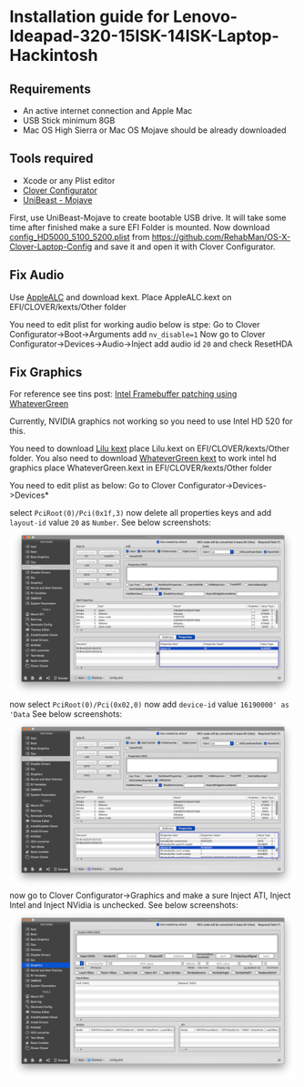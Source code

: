 # Installation guide for Lenovo-Ideapad-320-15ISK-14ISK-Laptop-Hackintosh

## Requirements
 - An active internet connection and Apple Mac
 - USB Stick minimum 8GB
 - Mac OS High Sierra or Mac OS Mojave should be already downloaded
 
## Tools required
 - Xcode or any Plist editor
 - [Clover Configurator](https://mackie100projects.altervista.org/download-clover-configurator/)
 - [UniBeast - Mojave](https://www.tonymacx86.com/resources/unibeast-9-2-0-mojave.426/)
 
 First, use UniBeast-Mojave to create bootable USB drive. It will take some time after finished make a sure EFI Folder is mounted. Now download [config_HD5000_5100_5200.plist](https://github.com/RehabMan/OS-X-Clover-Laptop-Config/blob/master/config_HD515_520_530_540.plist) from https://github.com/RehabMan/OS-X-Clover-Laptop-Config and save it and open it with Clover Configurator. 
 
 ## Fix Audio
 Use [AppleALC](https://github.com/acidanthera/AppleALC) and download kext. Place AppleALC.kext on EFI/CLOVER/kexts/Other folder
 
 You need to edit plist for working audio below is stpe:
 Go to Clover Configurator->Boot->Arguments add `nv_disable=1`
 Now go to Clover Configurator->Devices->Audio->Inject add audio id `20` and check ResetHDA
 
  ## Fix Graphics
  
  For reference see tins post:
  [Intel Framebuffer patching using WhateverGreen](https://www.tonymacx86.com/threads/guide-intel-framebuffer-patching-using-whatevergreen.256490/)
  
  Currently, NVIDIA graphics not working so you need to use Intel HD 520 for this.
  
  You need to download [Lilu kext](https://github.com/acidanthera/Lilu) place Lilu.kext on EFI/CLOVER/kexts/Other folder. You also need to download [WhateverGreen kext](https://github.com/acidanthera/whatevergreen) to work intel hd graphics place WhateverGreen.kext in EFI/CLOVER/kexts/Other folder
  
  You need to edit plist as below:
  Go to Clover Configurator->Devices->Devices*
  
  select `PciRoot(0)/Pci(0x1f,3)` now delete all properties keys and add `layout-id` value `20` as `Number`.
  See below screenshots:
  ![alt text](https://raw.githubusercontent.com/gajjartejas/Lenovo-Ideapad-320-15ISK-14ISK-Laptop-Hackintosh/master/assets/Screenshots/clover_deivces_pci0x1f_3.png)
  now select `PciRoot(0)/Pci(0x02,0)` now add `device-id` value `16190000' as 'Data`
  See below screenshots:
  ![alt text](https://raw.githubusercontent.com/gajjartejas/Lenovo-Ideapad-320-15ISK-14ISK-Laptop-Hackintosh/master/assets/Screenshots/clover_deivces_pci0x02_2.png)
 now go to Clover Configurator->Graphics and make a sure Inject ATI, Inject Intel and  Inject NVidia is unchecked. See below screenshots:
 ![alt text](https://raw.githubusercontent.com/gajjartejas/Lenovo-Ideapad-320-15ISK-14ISK-Laptop-Hackintosh/master/assets/Screenshots/clover_graphics.png)
 
